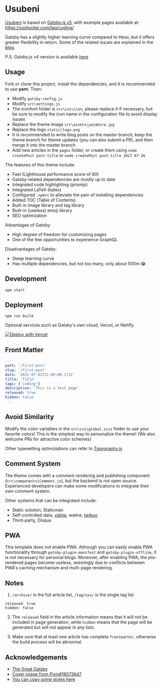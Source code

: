 # Usubeni

[Usubeni](https://github.com/ssshooter/gatsby-theme-usubeni) is based on [Gatsby.js v5](https://www.gatsbyjs.com/), with example pages available at: https://ssshooter.com/tag/coding/

Gatsby has a slightly higher learning curve compared to Hexo, but it offers greater flexibility in return. Some of the related issues are explained in the [blog](https://ssshooter.com/tag/gatsby/).

P.S. Gatsby.js v4 version is available [here](https://github.com/ssshooter/gatsby-theme-usubeni/tree/V4)

## Usage

Fork or clone this project, install the dependencies, and it is recommended to use **yarn**. Then:

- Modify `gatsby-config.js`
- Modify `src\settings.js`
- The iconfont folder is `src\css\icon`, please replace it if necessary, but be sure to modify the icon name in the configuration file to avoid display issues
- Replace the theme image `src\assets\yozakura.jpg`
- Replace the logo `static\logo.png`
- It is recommended to write blog posts on the master branch, keep the theme branch for theme updates (you can also submit a PR), and then merge it into the master branch
- Add new articles in the `pages` folder, or create them using `node createPost post-title` or `node createPost post-title 2017-07-26`

The features of this theme include:

- Fast (Lighthouse performance score of 90)
- Gatsby-related dependencies are mostly up to date
- Integrated code highlighting (prismjs)
- Integrated LaTeX (katex)
- Configured `.npmrc` to alleviate the pain of installing dependencies
- Added TOC (Table of Contents)
- Built-in image library and tag library
- Built-in (useless) emoji library
- SEO optimization

Advantages of Gatsby:

- High degree of freedom for customizing pages
- One of the few opportunities to experience GraphQL

Disadvantages of Gatsby:

- Steep learning curve
- Has multiple dependencies, but not too many, only about 500m 😂

## Development

```
npm start
```

## Deployment

```
npm run build
```

Optional services such as Gatsby's own cloud, Vercel, or Netlify.

[![Deploy with Vercel](https://vercel.com/button)](https://vercel.com/new/clone?repository-url=https%3A%2F%2Fgithub.com%2Fssshooter%2Fgatsby-theme-usubeni.git&demo-title=Usubeni%20Fantasy&demo-description=Gatsby%20Theme%20For%20Blog&demo-url=gatsby-theme-usubeni.vercel.app)

## Front Matter

```yaml
---
path: '/first-post'
slug: '/first-post'
date: '2022-07-03T21:00:00.171Z'
title: 'Title'
tags: ['coding']
description: 'This is a test page'
released: true
hidden: false
---
```

## Avoid Similarity

Modify the color variables in the `src\css\global.scss` folder to use your favorite colors! This is the simplest way to personalize the theme! (We also welcome PRs for attractive color schemes)

Other typesetting optimizations can refer to [Typography.js](https://github.com/kyleamathews/typography.js/)

## Comment System

The theme comes with a comment rendering and publishing component (`src\components\Comment.js`), but the backend is not open source. Experienced developers can make some modifications to integrate their own comment system.

Other systems that can be integrated include:

- Static solution, Staticman
- Self-controlled data, [valine](https://valine.js.org/), waline, [twikoo](https://github.com/imaegoo/twikoo)
- Third-party, Disqus

## PWA

This template does not enable PWA. Although you can easily enable PWA functionality through `gatsby-plugin-manifest` and `gatsby-plugin-offline`, it is not necessary for personal blogs. Moreover, after enabling PWA, the pre-rendered pages become useless, seemingly due to conflicts between PWA's caching mechanism and multi-page rendering.

## Notes

1. `/archive/` is the full article list, `/tag/xxx/` is the single tag list.

```
released: true
hidden: false
```

2. The `released` field in the article information means that it will not be included in page generation, while `hidden` means that the page will be generated but will not appear in any lists.

3. Make sure that at least one article has complete `frontmatter`, otherwise the build process will be abnormal.

## Acknowledgements

- [The Great Gatsby](https://www.gatsbyjs.com/)
- [Cover image from Pixiv#18073647](https://www.pixiv.net/member_illust.php?mode=medium&illust_id=18073647)
- [You can copy some styles here](https://saruwakakun.com/html-css/reference/css-sample#section1)
